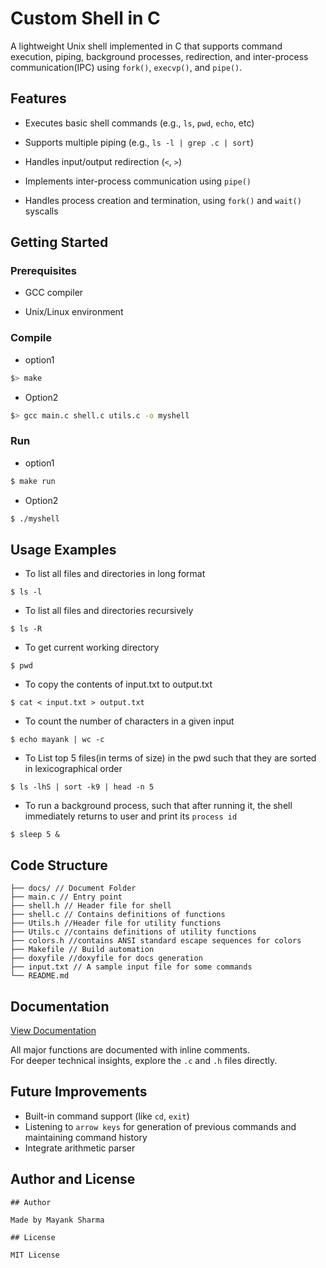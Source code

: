 
# Custom Shell in C

  

A lightweight Unix shell implemented in C that supports command execution, piping, background processes, redirection, and inter-process communication(IPC) using `fork()`, `execvp()`, and `pipe()`.

  

## Features

  

- Executes basic shell commands (e.g., `ls`, `pwd`, `echo`, etc)

- Supports multiple piping (e.g., `ls -l | grep .c | sort`)

- Handles input/output redirection (`<`, `>`)

- Implements inter-process communication using `pipe()`

- Handles process creation and termination, using `fork()` and `wait()` syscalls

  

## Getting Started

  

### Prerequisites

- GCC compiler

- Unix/Linux environment

  

### Compile
- option1
```bash
$> make
```
- Option2
```bash
$> gcc main.c shell.c utils.c -o myshell
```
  

### Run

- option1
```bash
$ make run
```
- Option2
```bash
$ ./myshell
```

  

## **Usage Examples**

- To list all files and directories in long format
```	
$ ls -l
```
- To list all files and directories recursively
```	
$ ls -R
```
- To get current working directory
```	
$ pwd
```
- To copy the contents of input.txt to output.txt
```	
$ cat < input.txt > output.txt
```
- To count the number of characters in a given input
```	
$ echo mayank | wc -c
```
- To List top 5 files(in terms of size) in the pwd such that they are sorted in lexicographical order 
```	
$ ls -lhS | sort -k9 | head -n 5    
```
- To run a background process, such that after running it, the shell immediately returns to user and print its `process id`
```	
$ sleep 5 &
```
## Code Structure
```
├── docs/ // Document Folder
├── main.c // Entry point
├── shell.h // Header file for shell
├── shell.c // Contains definitions of functions
├── Utils.h //Header file for utility functions
├── Utils.c //contains definitions of utility functions
├── colors.h //contains ANSI standard escape sequences for colors
├── Makefile // Build automation
├── doxyfile //doxyfile for docs generation
├── input.txt // A sample input file for some commands
└── README.md
```

## Documentation
[View Documentation](https://maydev18.github.io/shell/)

All major functions are documented with inline comments.  
For deeper technical insights, explore the `.c` and `.h` files directly.


## Future Improvements

- Built-in command support (like `cd`, `exit`)
- Listening to `arrow keys` for generation of previous commands and maintaining command history
- Integrate arithmetic parser


## Author and License
```
## Author

Made by Mayank Sharma

## License

MIT License
```